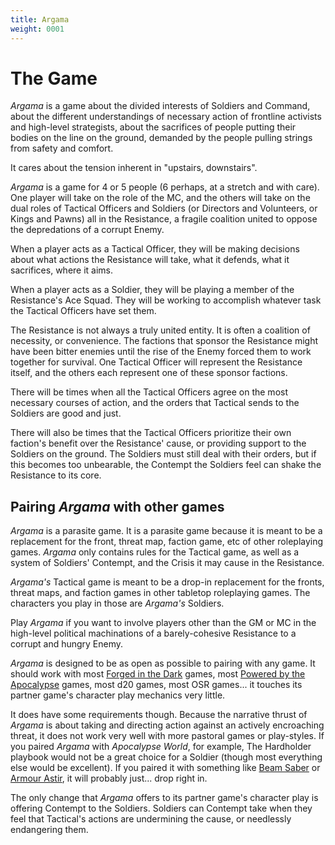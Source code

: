 ```yaml
---
title: Argama
weight: 0001
---
```


# The Game

_Argama_ is a game about the divided interests of Soldiers and Command, about
the different understandings of necessary action of frontline activists and
high-level strategists, about the sacrifices of people putting their
bodies on the line on the ground, demanded by the people pulling strings from
safety and comfort.

It cares about the tension inherent in "upstairs, downstairs".

_Argama_ is a game for 4 or 5 people (6 perhaps, at a stretch and with care).
One player will take on the role of the MC, and the others will take on the dual
roles of Tactical Officers and Soldiers (or Directors and Volunteers, or
Kings and Pawns) all in the Resistance, a fragile coalition united to oppose the
depredations of a corrupt Enemy.

When a player acts as a Tactical Officer, they will be making decisions about
what actions the Resistance will take, what it defends, what it sacrifices,
where it aims.

When a player acts as a Soldier, they will be playing a member of the
Resistance's Ace Squad. They will be working to accomplish whatever task the
Tactical Officers have set them.

The Resistance is not always a truly united entity. It is often a coalition of
necessity, or convenience. The factions that sponsor the Resistance might have
been bitter enemies until the rise of the Enemy forced them to work together for
survival. One Tactical Officer will represent the Resistance itself, and the
others each represent one of these sponsor factions.

There will be times when all the Tactical Officers agree on the most necessary
courses of action, and the orders that Tactical sends to the Soldiers are good
and just.

There will also be times that the Tactical Officers prioritize their own
faction's benefit over the Resistance' cause, or providing support to the
Soldiers on the ground. The Soldiers must still deal with their orders, but if
this becomes too unbearable, the Contempt the Soldiers feel can shake the
Resistance to its core.

## Pairing _Argama_ with other games

_Argama_ is a parasite game. It is a parasite game because it is meant to be a
replacement for the front, threat map, faction game, etc of other roleplaying
games. _Argama_ only contains rules for the Tactical game, as well as a system
of Soldiers' Contempt, and the Crisis it may cause in the Resistance.

_Argama's_ Tactical game is meant to be a drop-in replacement for the fronts,
threat maps, and faction games in other tabletop roleplaying games. The
characters you play in those are _Argama's_ Soldiers.

Play _Argama_ if you want to involve players other than the GM or MC in the
high-level political machinations of a barely-cohesive Resistance to a corrupt
and hungry Enemy.

_Argama_ is designed to be as open as possible to pairing with any game. It
should work with most [Forged in the
Dark](https://bladesinthedark.com/licensing) games, most [Powered by the
Apocalypse](http://apocalypse-world.com/pbta/) games, most d20 games, most OSR
games... it touches its partner game's character play mechanics very little.

It does have some requirements though. Because the narrative thrust of _Argama_
is about taking and directing action against an actively encroaching threat, it
does not work very well with more pastoral games or play-styles. If you paired
_Argama_ with _Apocalypse World_, for example, The Hardholder playbook would not
be a great choice for a Soldier (though most everything else would be
excellent). If you paired it  with something like [Beam
Saber](https://austin-ramsay.itch.io/beamsaber) or [Armour
Astir](http://tinyurl.com/armourastir), it will probably just... drop right in.

The only change that _Argama_ offers to its partner game's character play is
offering Contempt to the Soldiers. Soldiers can Contempt take when they feel that
Tactical's actions are undermining the cause, or needlessly endangering them.
